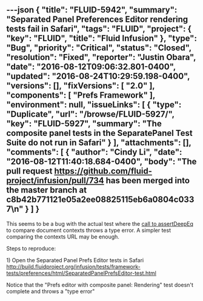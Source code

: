 ---json
{
  "title": "FLUID-5942",
  "summary": "Separated Panel Preferences Editor rendering tests fail in Safari",
  "tags": "FLUID",
  "project": {
    "key": "FLUID",
    "title": "Fluid Infusion"
  },
  "type": "Bug",
  "priority": "Critical",
  "status": "Closed",
  "resolution": "Fixed",
  "reporter": "Justin Obara",
  "date": "2016-08-12T09:06:32.801-0400",
  "updated": "2016-08-24T10:29:59.198-0400",
  "versions": [],
  "fixVersions": [
    "2.0"
  ],
  "components": [
    "Prefs Framework"
  ],
  "environment": null,
  "issueLinks": [
    {
      "type": "Duplicate",
      "url": "/browse/FLUID-5927/",
      "key": "FLUID-5927",
      "summary": "The composite panel tests in the SeparatePanel Test Suite do not run in Safari"
    }
  ],
  "attachments": [],
  "comments": [
    {
      "author": "Cindy Li",
      "date": "2016-08-12T11:40:18.684-0400",
      "body": "The pull request <https://github.com/fluid-project/infusion/pull/734> has been merged into the master branch at c8b42b771121e05a2ee08825115eb6a0804c0337\n"
    }
  ]
}
---
This seems to be a bug with the actual test where the [call to assertDeepEq](https://github.com/fluid-project/infusion/blob/master/tests/framework-tests/preferences/js/SeparatedPanelPrefsEditorTests.js#L350) to compare document contexts throws a type error. A simpler test comparing the contexts URL may be enough.

Steps to reproduce:

1\) Open the Separated Panel Prefs Editor tests in Safari\
<http://build.fluidproject.org/infusion/tests/framework-tests/preferences/html/SeparatedPanelPrefsEditor-test.html>

Notice that the "Prefs editor with composite panel: Rendering" test doesn't complete and throws a "type error"

        